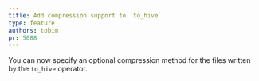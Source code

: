 ```yaml
---
title: Add compression support to `to_hive`
type: feature
authors: tobim
pr: 5088
---
```


You can now specify an optional compression method for the files written by the
`to_hive` operator.
